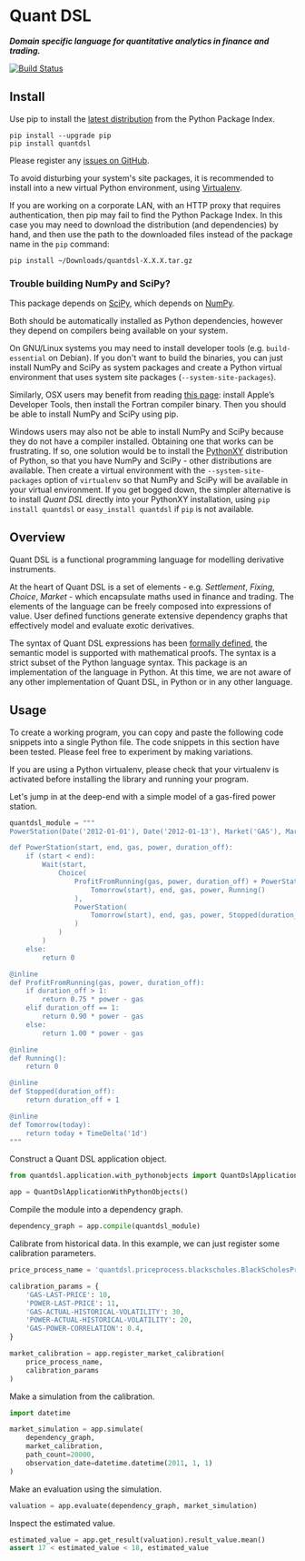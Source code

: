 # Quant DSL

***Domain specific language for quantitative analytics in finance and trading.***

[![Build Status](https://secure.travis-ci.org/johnbywater/quantdsl.png)](https://travis-ci.org/johnbywater/quantdsl)


## Install

Use pip to install the [latest distribution](https://pypi.python.org/pypi/quantdsl) from
the Python Package Index.

```
pip install --upgrade pip
pip install quantdsl
```

Please register any [issues on GitHub](https://github.com/johnbywater/quantdsl/issues).

To avoid disturbing your system's site packages, it is recommended to install
into a new virtual Python environment, using [Virtualenv](http://docs.python-guide.org/en/latest/dev/virtualenvs/).

If you are working on a corporate LAN, with an HTTP proxy that requires authentication, then pip may fail to find
the Python Package Index. In this case you may need to download the distribution (and dependencies) by hand, and 
then use the path to the downloaded files instead of the package name in the `pip` command:

```
pip install ~/Downloads/quantdsl-X.X.X.tar.gz
```

### Trouble building NumPy and SciPy?

This package depends on [SciPy](https://www.scipy.org/), which depends on [NumPy](http://www.numpy.org/).

Both should be automatically installed as Python dependencies, however they depend on compilers being available on 
your system.

On GNU/Linux systems you may need to install developer tools (e.g. ```build-essential``` on Debian). If
you don't want to build the binaries, you can just install NumPy and SciPy as system packages and create a Python
virtual environment that uses system site packages (`--system-site-packages`).

Similarly, OSX users may benefit from reading [this page](https://www.scipy.org/scipylib/building/macosx.html):
install Apple’s Developer Tools, then install the Fortran compiler binary. Then you should be able
to install NumPy and SciPy using pip.

Windows users may also not be able to install NumPy and SciPy because they do not have a
compiler installed. Obtaining one that works can be frustrating. If so, one solution would
be to install the [PythonXY](https://code.google.com/p/pythonxy/wiki/Downloads?tm=2)
distribution of Python, so that you have NumPy and SciPy - other distributions are available.
Then create a virtual environment with the `--system-site-packages` option of `virtualenv`
so that NumPy and SciPy will be available in your virtual environment. If you get bogged down,
the simpler alternative is to install *Quant DSL* directly into your PythonXY installation,
using `pip install quantdsl` or `easy_install quantdsl` if `pip` is not available.

## Overview

Quant DSL is a functional programming language for modelling derivative instruments.

At the heart of Quant DSL is a set of elements - e.g. *Settlement*, *Fixing*, *Choice*, *Market* - which encapsulate 
maths used in finance and trading. The elements of the language can be freely composed into expressions
of value. User defined functions generate extensive dependency graphs that effectively model and evaluate exotic
derivatives.

The syntax of Quant DSL expressions has been
[formally defined](http://www.appropriatesoftware.org/quant/docs/quant-dsl-definition-and-proof.pdf),
the semantic model is supported with mathematical proofs. The syntax is a strict subset of the Python language
syntax. This package is an implementation of the language in Python. At this time, we are not aware of any 
other implementation of Quant DSL, in Python or in any other language.


## Usage

To create a working program, you can copy and paste the following code snippets into a single Python file. The code
snippets in this section have been tested. Please feel free to experiment by making variations.

If you are using a Python virtualenv, please check that your virtualenv is activated before installing the library
and running your program.

Let's jump in at the deep-end with a simple model of a gas-fired power station.

```python
quantdsl_module = """
PowerStation(Date('2012-01-01'), Date('2012-01-13'), Market('GAS'), Market('POWER'), Stopped(1))

def PowerStation(start, end, gas, power, duration_off):
    if (start < end):
        Wait(start,
            Choice(
                ProfitFromRunning(gas, power, duration_off) + PowerStation(
                    Tomorrow(start), end, gas, power, Running()
                ),
                PowerStation(
                    Tomorrow(start), end, gas, power, Stopped(duration_off)
                )
            )
        )
    else:
        return 0

@inline
def ProfitFromRunning(gas, power, duration_off):
    if duration_off > 1:
        return 0.75 * power - gas
    elif duration_off == 1:
        return 0.90 * power - gas
    else:
        return 1.00 * power - gas

@inline
def Running():
    return 0

@inline
def Stopped(duration_off):
    return duration_off + 1

@inline
def Tomorrow(today):
    return today + TimeDelta('1d')
"""
```

Construct a Quant DSL application object.

```python
from quantdsl.application.with_pythonobjects import QuantDslApplicationWithPythonObjects

app = QuantDslApplicationWithPythonObjects()
```

Compile the module into a dependency graph.

```python
dependency_graph = app.compile(quantdsl_module)
```

Calibrate from historical data. In this example, we can just register some calibration parameters.

```python
price_process_name = 'quantdsl.priceprocess.blackscholes.BlackScholesPriceProcess'

calibration_params = {
    'GAS-LAST-PRICE': 10,
    'POWER-LAST-PRICE': 11,
    'GAS-ACTUAL-HISTORICAL-VOLATILITY': 30,
    'POWER-ACTUAL-HISTORICAL-VOLATILITY': 20,
    'GAS-POWER-CORRELATION': 0.4,
}

market_calibration = app.register_market_calibration(
    price_process_name,
    calibration_params
)
```

Make a simulation from the calibration.

```python
import datetime

market_simulation = app.simulate(
    dependency_graph,
    market_calibration,
    path_count=20000,
    observation_date=datetime.datetime(2011, 1, 1)
)
```

Make an evaluation using the simulation.

```python
valuation = app.evaluate(dependency_graph, market_simulation)
```

Inspect the estimated value.

```python
estimated_value = app.get_result(valuation).result_value.mean()
assert 17 < estimated_value < 18, estimated_value
```
